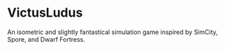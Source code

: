 VictusLudus
===========

An isometric and slightly fantastical simulation game inspired by SimCity, Spore, and Dwarf Fortress.

